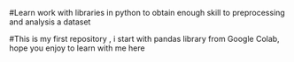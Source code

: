 #Learn work with libraries in python to obtain enough skill to preprocessing and analysis a dataset 

#This is my first repository , i start with pandas library from Google Colab, hope you enjoy to learn with me here
